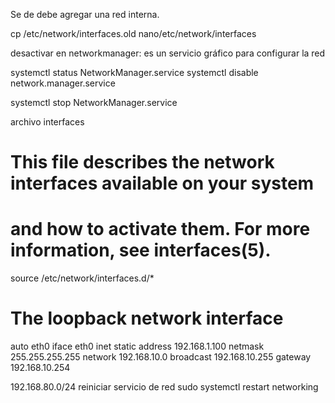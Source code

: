 Se de debe agregar una red interna.

cp /etc/network/interfaces.old
nano/etc/network/interfaces

desactivar en networkmanager: es un servicio gráfico para configurar la red

systemctl status NetworkManager.service
systemctl disable network.manager.service

systemctl stop NetworkManager.service

archivo interfaces
# This file describes the network interfaces available on your system
# and how to activate them. For more information, see interfaces(5).

source /etc/network/interfaces.d/*

# The loopback network interface
auto eth0
iface eth0 inet static
	address 192.168.1.100
	netmask 255.255.255.255
	network 192.168.10.0
	broadcast 192.168.10.255
	gateway 192.168.10.254

192.168.80.0/24
reiniciar servicio de red
sudo systemctl restart networking

